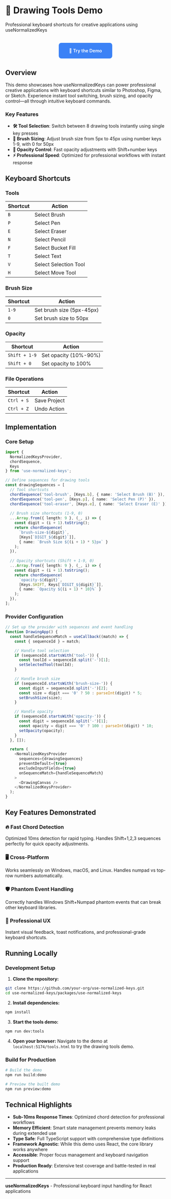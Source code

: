 # 🎨 Drawing Tools Demo

Professional keyboard shortcuts for creative applications using useNormalizedKeys

<div style="text-align: center; margin: 2rem 0;">
  <a href="https://davgarcia.github.io/use-normalized-keys/tools/" style="display: inline-block; background: #3b82f6; color: white; padding: 1rem 2rem; text-decoration: none; border-radius: 8px; font-weight: 600; transition: all 0.2s ease;">🚀 Try the Demo</a>
</div>

## Overview

This demo showcases how useNormalizedKeys can power professional creative applications with keyboard shortcuts similar to Photoshop, Figma, or Sketch. Experience instant tool switching, brush sizing, and opacity control—all through intuitive keyboard commands.

### Key Features

- **🛠️ Tool Selection**: Switch between 8 drawing tools instantly using single key presses
- **📏 Brush Sizing**: Adjust brush size from 5px to 45px using number keys 1-9, with 0 for 50px
- **🎨 Opacity Control**: Fast opacity adjustments with Shift+number keys
- **⚡ Professional Speed**: Optimized for professional workflows with instant response

## Keyboard Shortcuts

### Tools
| Shortcut | Action |
|----------|--------|
| `B` | Select Brush |
| `P` | Select Pen |
| `E` | Select Eraser |
| `N` | Select Pencil |
| `F` | Select Bucket Fill |
| `T` | Select Text |
| `V` | Select Selection Tool |
| `H` | Select Move Tool |

### Brush Size
| Shortcut | Action |
|----------|--------|
| `1-9` | Set brush size (5px-45px) |
| `0` | Set brush size to 50px |

### Opacity
| Shortcut | Action |
|----------|--------|
| `Shift + 1-9` | Set opacity (10%-90%) |
| `Shift + 0` | Set opacity to 100% |

### File Operations
| Shortcut | Action |
|----------|--------|
| `Ctrl + S` | Save Project |
| `Ctrl + Z` | Undo Action |

## Implementation

### Core Setup

```typescript
import { 
  NormalizedKeysProvider, 
  chordSequence, 
  Keys 
} from 'use-normalized-keys';

// Define sequences for drawing tools
const drawingSequences = [
  // Tool shortcuts
  chordSequence('tool-brush', [Keys.b], { name: 'Select Brush (B)' }),
  chordSequence('tool-pen', [Keys.p], { name: 'Select Pen (P)' }),
  chordSequence('tool-eraser', [Keys.e], { name: 'Select Eraser (E)' }),
  
  // Brush size shortcuts (1-9, 0)
  ...Array.from({ length: 9 }, (_, i) => {
    const digit = (i + 1).toString();
    return chordSequence(
      `brush-size-${digit}`, 
      [Keys[`DIGIT_${digit}`]], 
      { name: `Brush Size ${(i + 1) * 5}px` }
    );
  }),
  
  // Opacity shortcuts (Shift + 1-9, 0)
  ...Array.from({ length: 9 }, (_, i) => {
    const digit = (i + 1).toString();
    return chordSequence(
      `opacity-${digit}`, 
      [Keys.SHIFT, Keys[`DIGIT_${digit}`]], 
      { name: `Opacity ${(i + 1) * 10}%` }
    );
  }),
];
```

### Provider Configuration

```typescript
// Set up the provider with sequences and event handling
function DrawingApp() {
  const handleSequenceMatch = useCallback((match) => {
    const { sequenceId } = match;

    // Handle tool selection
    if (sequenceId.startsWith('tool-')) {
      const toolId = sequenceId.split('-')[1];
      setSelectedTool(toolId);
    }

    // Handle brush size
    if (sequenceId.startsWith('brush-size-')) {
      const digit = sequenceId.split('-')[2];
      const size = digit === '0' ? 50 : parseInt(digit) * 5;
      setBrushSize(size);
    }

    // Handle opacity
    if (sequenceId.startsWith('opacity-')) {
      const digit = sequenceId.split('-')[1];
      const opacity = digit === '0' ? 100 : parseInt(digit) * 10;
      setOpacity(opacity);
    }
  }, []);

  return (
    <NormalizedKeysProvider
      sequences={drawingSequences}
      preventDefault={true}
      excludeInputFields={true}
      onSequenceMatch={handleSequenceMatch}
    >
      <DrawingCanvas />
    </NormalizedKeysProvider>
  );
}
```

## Key Features Demonstrated

### 🔥 Fast Chord Detection
Optimized 10ms detection for rapid typing. Handles Shift+1,2,3 sequences perfectly for quick opacity adjustments.

### 🖥️ Cross-Platform
Works seamlessly on Windows, macOS, and Linux. Handles numpad vs top-row numbers automatically.

### 🛡️ Phantom Event Handling
Correctly handles Windows Shift+Numpad phantom events that can break other keyboard libraries.

### 🎯 Professional UX
Instant visual feedback, toast notifications, and professional-grade keyboard shortcuts.

## Running Locally

### Development Setup

1. **Clone the repository:**
```bash
git clone https://github.com/your-org/use-normalized-keys.git
cd use-normalized-keys/packages/use-normalized-keys
```

2. **Install dependencies:**
```bash
npm install
```

3. **Start the tools demo:**
```bash
npm run dev:tools
```

4. **Open your browser:**
Navigate to the demo at `localhost:5174/tools.html` to try the drawing tools demo.

### Build for Production

```bash
# Build the demo
npm run build:demo

# Preview the built demo
npm run preview:demo
```

## Technical Highlights

- **Sub-10ms Response Times**: Optimized chord detection for professional workflows
- **Memory Efficient**: Smart state management prevents memory leaks during extended use
- **Type Safe**: Full TypeScript support with comprehensive type definitions
- **Framework Agnostic**: While this demo uses React, the core library works anywhere
- **Accessible**: Proper focus management and keyboard navigation support
- **Production Ready**: Extensive test coverage and battle-tested in real applications

---

**useNormalizedKeys** - Professional keyboard input handling for React applications